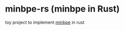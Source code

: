 # minbpe-rs (minbpe in Rust)

toy project to implement [minbpe](https://github.com/karpathy/minbpe) in rust



